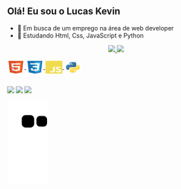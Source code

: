 ## Olá! Eu sou o Lucas Kevin


- 🔭 Em busca de um emprego na área de web developer
- 🌱 Estudando Html, Css, JavaScript e Python

<div align="center">
  <a href="https://github.com/LucasKevin">
  <img height="180em" src="https://github-readme-stats.vercel.app/api?username=LucasKEvin&show_icons=true&theme=dracula&include_all_commits=true&count_private=true"/>
  <img height="180em" src="https://github-readme-stats.vercel.app/api/top-langs/?username=LucasKevin&layout=compact&langs_count=7&theme=dracula"/>
</div>
  
  <div style="display: inline_block"><br>
   <img align="center" alt="Lucas-HTML" height="30" width="40" src="https://raw.githubusercontent.com/devicons/devicon/master/icons/html5/html5-original.svg">
   <img align="center" alt="Lucas-CSS" height="30" width="40" src="https://raw.githubusercontent.com/devicons/devicon/master/icons/css3/css3-original.svg">
  <img align="center" alt="Lucas-Js" height="30" width="40" src="https://raw.githubusercontent.com/devicons/devicon/master/icons/javascript/javascript-plain.svg">
  <img align="center" alt="Lucas-Python" height="30" width="40" src="https://raw.githubusercontent.com/devicons/devicon/master/icons/python/python-original.svg">

</div>
  
##

<div> 
  <a href="https://www.instagram.com/luc_kevinn/" target="_blank"><img src="https://img.shields.io/badge/-Instagram-%23E4405F?style=for-the-badge&logo=instagram&logoColor=white" target="_blank"></a>
  <a href = "https://www.linkedin.com/in/lucas-kevin-32440522b/"><img src=https://img.shields.io/badge/LinkedIn-0077B5?style=for-the-badge&logo=linkedin&logoColor=white></a>
   <a href = "https://mail.google.com/mail/u/1/#inbox"><img src=https://img.shields.io/badge/Gmail-D14836?style=for-the-badge&logo=gmail&logoColor=white></a>
 
  ![Snake animation](https://github.com/LucasKevin/LucasKevin/blob/output/github-contribution-grid-snake.svg)
 
</div>

  
